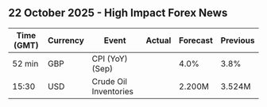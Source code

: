 ## 22 October 2025 - High Impact Forex News

| Time (GMT) | Currency | Event | Actual | Forecast | Previous |
|------|----------|-------|--------|----------|----------|
| 52 min | GBP | CPI (YoY) (Sep) |  | 4.0% | 3.8% |
| 15:30 | USD | Crude Oil Inventories |  | 2.200M | 3.524M |
